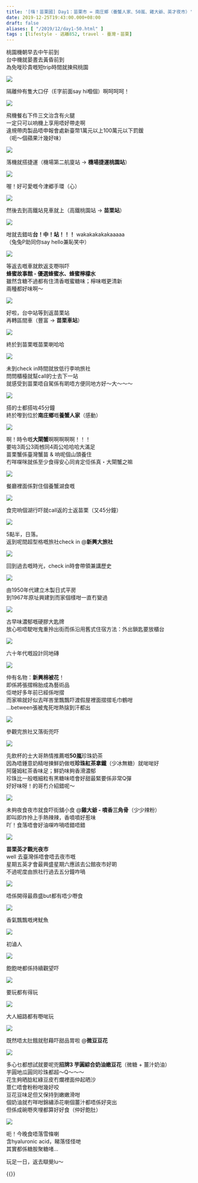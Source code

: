 ```yaml
---
title: '[嗨！苗栗國] Day1：苗栗市 ↔ 南庄鄉（養蟹人家、50嵐、雞大爺、英才夜市）'
date: 2019-12-25T19:43:00.000+08:00
draft: false
aliases: [ "/2019/12/day1-50.html" ]
tags : [lifestyle - 逃離852, travel - 臺灣・苗栗]
---
```


桃園機朝早去中午前到  
台中機就晏晝去黃昏前到  
為免嘥珍貴嘅短trip時間就揀飛桃園  

![](/images/miaoli1z1.jpg)

隔離仲有隻大口仔（E字前面say hi嗰個）啊呵呵呵！  

![](/images/miaoli1z2.jpg)

飛機餐右下件三文治含有火腿  
一定只可以响機上享用唔好帶走啊  
違規帶肉製品唔申報會處新臺幣1萬元以上100萬元以下罰鍰  
（呃～個蘋果汁幾好味）  

![](/images/miaoli1z3.jpg)

落機就搭捷運（機場第二航廈站 → **機場捷運桃園站**）  

![](/images/miaoli1z4.jpg)

喔！好可愛嘅今津郷手環（心）  

![](/images/miaoli1z5.jpg)

然後去到高鐵站見車就上（高鐵桃園站 → **苗栗站**）  

![](/images/miaoli1z6.jpg)

咁就去錯咗**台！中！站！！！** wakakakakakaaaaa  
（兔兔P助同你say hello兼恥笑中）  

![](/images/miaoli1z7.jpg)

等返去嘅車就飲返支嘢唞吓  
**蜂蜜故事館 - 優選蜂蜜水、蜂蜜檸檬水**  
雖然含糖不過都有住清香嘅蜜糖味；檸味嘅更清新  
兩種都好味啊～  

![](/images/miaoli1z8.jpg)

好啦，台中站等到返苗栗站  
再轉區間車（豐富 → **苗栗車站**）  

![](/images/miaoli1z9.jpg)

終於到苗栗嘅苗栗喇哈哈  

![](/images/miaoli1z10.jpg)

未到check in時間就放低行李响旅社  
問問櫃檯就幫call的士去下一站  
就感受到苗栗唔自駕係有啲唔方便同地方好～大～～～  

![](/images/miaoli1z11.jpg)

搭的士都搭咗45分鐘  
終於嚟到位於**南庄鄉**嘅**養蟹人家**（感動）  

![](/images/miaoli1z12.jpg)

啊！時令嘅**大閘蟹**啊啊啊啊啊！！！  
要咗3両公3両乸同4両公哈哈哈大滿足  
苗栗蟹係臺灣蟹苗 & 响呢個山頭養住  
冇咩㗎咪就係至少食得安心同肯定佢係真・大閘蟹之嘛  

![](/images/miaoli1z13.jpg)

餐廳裡面係對住個養蟹湖食嘅  

![](/images/miaoli1z14.jpg)

食完响個湖行吓就call返的士返苗栗（又45分鐘）  

![](/images/miaoli1z15.jpg)

5點半，日落。  
返到呢間超型格嘅旅社check in @**新興大旅社**  

![](/images/miaoli1z16.jpg)

回到過去嘅時光，check in時會帶領兼講歷史  

![](/images/miaoli1z17.jpg)

由1950年代建立木製日式平房  
到1967年原址興建到而家個樣咁一直冇變過  

![](/images/miaoli1z18.jpg)

古早味濃郁嘅硬膠大匙牌  
放心啦唔駛咁鬼重拎出街而係沿用舊式住宿方法：外出鎖匙要放櫃台  

![](/images/miaoli1z19.jpg)

六十年代嘅設計同地磚  

![](/images/miaoli1z20.jpg)

仲有名物：**新興棉被花**！  
即係將張摺棉胎成為藝術品  
佢哋好多年前已經係咁摺  
而家嘛就好似去咩峇里飄飄吓渡假屋裡面摺摺毛巾鶴咁  
...between張被鬼死咁熱搇到汗都出  

![](/images/miaoli1z21.jpg)

參觀完旅社又落街兜吓  

![](/images/miaoli1z22.jpg)

先飲杯的士大哥熱情推薦嘅**50嵐**珍珠奶茶  
因為唔鍾意奶精咁揀鮮奶做嘅**珍珠紅茶拿鐵**（少冰無糖）就啱啱好  
阿薩姆紅茶香味足；鮮奶味夠香滑濃郁  
珍珠比一般嘅細粒有黑糖味唔會好甜最緊要係非常Q彈  
好好味呀！的哥冇介紹錯呢～  

![](/images/miaoli1z23.jpg)

未夠夜食夜市就食吓街舖小食 @**雞大爺 - 噴香三角骨**（少少辣粉）  
即叫即炸拎上手熱辣辣，香噴噴好惹味  
吖！食落唔會好油㗎咋喎唔錯唔錯  

![](/images/miaoli1z24.jpg)

**苗栗英才觀光夜市**  
well 去臺灣係唔會唔去夜市嘅  
星期五英才會最興盛星期六應該去公館夜市好啲  
不過呢度由旅社行過去五分鐘咋喎  

![](/images/miaoli1z25.jpg)

唔係開得最鼎盛but都有唔少嘢食  

![](/images/miaoli1z26.jpg)

香氣飄飄嘅烤魷魚  

![](/images/miaoli1z27.jpg)

初滷人  

![](/images/miaoli1z28.jpg)

飽飽哋都係持續觀望吓  

![](/images/miaoli1z29.jpg)

要玩都有得玩  

![](/images/miaoli1z30.jpg)

大人細路都有嘢啱玩  

![](/images/miaoli1z31.jpg)

既然唔太肚餓就慰藉吓甜品胃啦 @**微豆豆花**  

![](/images/miaoli1z32.jpg)

多心乜都想試就要呢兜**招牌3 芋圓綜合奶油嫩豆花**（微糖 + 薑汁奶油）  
芋圓地瓜圓同珍珠都超～Q～～～  
花生夠晒腍紅綠豆皮冇爛裡面仲起晒沙  
薏仁唔會粉粉咁幾好咬  
豆花豆味足但又保持到嫩嫩滑咁  
個奶油就冇咩咁錦繡添花喇個薑汁都唔係好突出  
但係成碗嘢夾埋都算好好食（仲好飽肚）  

![](/images/miaoli1z33.jpg)

呃！今晚食唔落雪條喇  
含hyaluronic acid，睇落怪怪哋  
其實都係糖胺聚糖啫...  
  
  
玩足一日，返去瞓覺lu～  
  
  
{{<miaoli>}}
